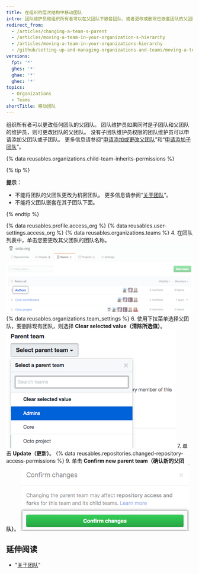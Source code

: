 ```yaml
---
title: 在组织的层次结构中移动团队
intro: 团队维护员和组织所有者可以在父团队下嵌套团队，或者更改或删除已嵌套团队的父团队。
redirect_from:
  - /articles/changing-a-team-s-parent
  - /articles/moving-a-team-in-your-organization-s-hierarchy
  - /articles/moving-a-team-in-your-organizations-hierarchy
  - /github/setting-up-and-managing-organizations-and-teams/moving-a-team-in-your-organizations-hierarchy
versions:
  fpt: '*'
  ghes: '*'
  ghae: '*'
  ghec: '*'
topics:
  - Organizations
  - Teams
shortTitle: 移动团队
---
```


组织所有者可以更改任何团队的父团队。 团队维护员如果同时是子团队和父团队的维护员，则可更改团队的父团队。 没有子团队维护员权限的团队维护员可以申请添加父团队或子团队。 更多信息请参阅“[申请添加或更改父团队](/articles/requesting-to-add-or-change-a-parent-team)”和“[申请添加子团队](/articles/requesting-to-add-a-child-team)”。

{% data reusables.organizations.child-team-inherits-permissions %}

{% tip %}

**提示：**
- 不能将团队的父团队更改为机密团队。 更多信息请参阅“[关于团队](/articles/about-teams)”。
- 不能将父团队嵌套在其子团队下面。

{% endtip %}

{% data reusables.profile.access_org %}
{% data reusables.user-settings.access_org %}
{% data reusables.organizations.teams %}
4. 在团队列表中，单击您要更改其父团队的团队名称。 ![组织的团队列表](/assets/images/help/teams/click-team-name.png)
{% data reusables.organizations.team_settings %}
6. 使用下拉菜单选择父团队，要删除现有团队，则选择 **Clear selected value（清除所选值）**。 ![列出组织团队的下拉菜单](/assets/images/help/teams/choose-parent-team.png)
7. 单击 **Update（更新）**。
{% data reusables.repositories.changed-repository-access-permissions %}
9. 单击 **Confirm new parent team（确认新的父团队）**。 ![包含仓库访问权限更改相关信息的模态框](/assets/images/help/teams/confirm-new-parent-team.png)

## 延伸阅读

- "[关于团队](/articles/about-teams)"
